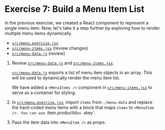 # Exercise 7: Build a Menu Item List

In the previous exercise, we created a React component to represent a single menu item. Now, let's take it a step further by exploring how to render multiple menu items dynamically.

- [`src/menu.exercise.jsx`](./src/menu.exercise.jsx)
- [`src/menu-items.jsx`](./src/menu-items.jsx) (review changes)
- [`src/menu-data.js`](./src/menu-data.js) (review)

1. Review [`src/menu-data.js`](./src/menu-data.js) and [`src/menu-items.jsx`](./src/menu-items.jsx).
  
   [`src/menu-data.js`](./src/menu-data.js) exports a list of menu item objects in an array. This will be used to dynamically render the menu item list.

   We have added a `<MenuItems />` component in [`src/menu-items.jsx`](./src/menu-items.jsx) to serve as a container for styling.
2. In [`src/menu.exercise.jsx`](./src/menu.exercise.jsx), import `items` from `./menu-data` and replace the hard-coded menu items with a block that maps `items` to `<MenuItem />. You can use `item.productId` as a `key`.
3. Pass the item data into `<MenuItem />` as props.
